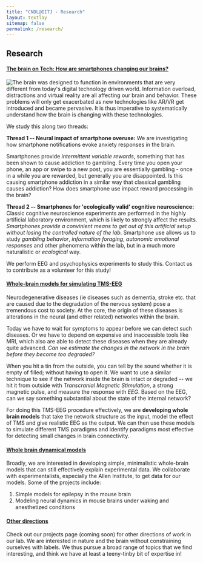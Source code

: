 ```yaml
---
title: "CNDL@IITJ - Research"
layout: textlay
sitemap: false
permalink: /research/
---
```


## Research

<div class = "col-sm-12">

<div class="panel-group" id="accordion">

<div class="panel panel-default">

<div class="panel-heading">
<h4 class="panel-title">
<a class="accordion-toggle" data-toggle="collapse" data-parent="#accordion" href="#collapseOne">
    The brain on Tech: How are smartphones changing our brains?
</a>
</h4>
</div> <!--panel-heading-->

<div id="collapseOne" class="panel-collapse collapse in">
<div class="panel-body">

<div class="row" markdown="1">

<div class="col-sm-4" markdown="1">
<img src="https://lh3.googleusercontent.com/d/1fWsWYAT4uiFPTwGqZVPxRzYNIUDl8Jzk=w900" class="img-responsive" style="float: left" />
</div> <!--col-sm-4-->

<div class="col-sm-8" markdown="1">
The brain was designed to function in environments that are very different from today's digital technology driven world. Information overload, distractions and virtual reality are all affecting our brain and behavior. These problems will only get exacerbated as new technologies like AR/VR get introduced and became pervasive. It is thus imperative to systematically understand how the brain is changing with these technologies.

We study this along two threads:

**Thread 1 -- Neural impact of smartphone overuse:** We are investigating how smartphone notifications evoke anxiety responses in the brain.

Smartphones provide _intermittent variable rewards_, something that has been shown to cause addiction to gambling. Every time you open your phone, an app or swipe to a new post, you are essentially gambling - once in a while you are rewarded, but generally you are disappointed. Is this causing smartphone addiction in a similar way that classical gambling causes addiction? How does smartphone use impact reward processing in the brain?

**Thread 2 -- Smartphones for 'ecologically valid' cognitive neuroscience:** Classic cognitive neuroscience experiments are performed in the highly artificial laboratory environment, which is likely to strongly affect the results. _Smartphones provide a convinient means to get out of this artificial setup without losing the controlled nature of the lab_. Smartphone use allows us to study _gambling behavior_, _information foraging_, _autonomic emotional responses_ and other phenomena within the lab, but in a much more naturalistic or _ecological_ way.  

We perform EEG and psychophysics experiments to study this. Contact us to contribute as a volunteer for this study!
</div> <!--col-sm-8-->

</div> <!--row-->

</div> <!--panel-body-->
</div> <!--panel-collapse-->

</div> <!--panel-default-->

<div class="panel panel-default">

<div class="panel-heading">
<h4 class="panel-title">
<a class="accordion-toggle" data-toggle="collapse" data-parent="#accordion" href="#collapseTwo">
    Whole-brain models for simulating TMS-EEG
</a>
</h4>
</div> <!--panel-heading-->

<div id="collapseTwo" class="panel-collapse collapse">
<div class="panel-body">
Neurodegenerative diseases (ie diseases such as dementia, stroke etc. that are caused due to the degradation of the nervous system) pose a tremendous cost to society. At the core, the origin of these diseases is alterations in the neural (and other related) networks within the brain.

Today we have to wait for symptoms to appear before we can detect such diseases. Or we have to depend on expensive and inaccessible tools like MRI, which also are able to detect these diseases when they are already quite advanced. _Can we estimate the changes in the network in the brain before they become too degraded?_

When you hit a tin from the outside, you can tell by the sound whether it is empty of filled; without having to open it. We want to use a similar technique to see if the network inside the brain is intact or degraded -- we hit it from outside with _Transcranial Magnetic Stimulation_, a strong magnetic pulse, and measure the response with _EEG_. Based on the EEG, can we say something substantial about the state of the internal network?

For doing this TMS-EEG procedure effectively, we are **developing whole brain models** that take the network structure as the input, model the effect of TMS and give realistic EEG as the output. We can then use these models to simulate different TMS paradigms and identify paradigms most effective for detecting small changes in brain connectivity.
</div>  <!--panel-body-->
</div> <!--panel-collapse-->
</div>  <!--panel-default-->

<div class="panel panel-default">
<div class="panel-heading">
<h4 class="panel-title">
<a class="accordion-toggle" data-toggle="collapse" data-parent="#accordion" href="#collapseThree">
    Whole brain dynamical models
</a>
</h4>
</div> <!--panel-heading-->
<div id="collapseThree" class="panel-collapse collapse">
<div class="panel-body">
Broadly, we are interested in developing simple, minimalistic whole-brain models that can still effectively explain experimental data. We collaborate with experimentalists, especially the Allen Institute, to get data for our models. Some of the projects include:
<ol>
<li>Simple models for epilepsy in the mouse brain</li>
<li>Modeling neural dynamics in mouse brains under waking and anesthetized conditions</li>
</ol>
</div> <!--panel-body-->
</div> <!--panel-collapse-->
</div> <!--panel-default-->

<div class="panel panel-default">
<div class="panel-heading">
<h4 class="panel-title">
<a class="accordion-toggle" data-toggle="collapse" data-parent="#accordion" href="#collapseFour">
    Other directions
</a>
</h4>
</div> <!--panel-heading-->
<div id="collapseFour" class="panel-collapse collapse">
<div class="panel-body">
Check out our projects page (coming soon) for other directions of work in our lab. We are interested in nature and the brain without constraining ourselves with labels. We thus pursue a broad range of topics that we find interesting, and think we have at least a teeny-tinby bit of expertise in!
</div> <!--panel-body-->
</div> <!--panel-collapse-->
</div> <!--panel-default-->

</div> <!--panel-group-->
</div> <!-- container sm-12 -->

<!-- Latest compiled and minified JavaScript -->
<script src="https://ajax.googleapis.com/ajax/libs/jquery/2.1.3/jquery.min.js"></script>
<script src="https://maxcdn.bootstrapcdn.com/bootstrap/3.3.4/js/bootstrap.min.js"></script>